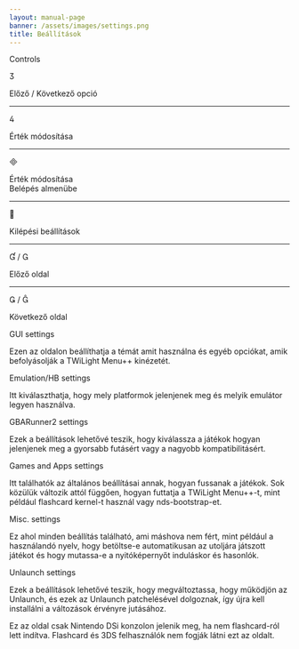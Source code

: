 ```yaml
---
layout: manual-page
banner: /assets/images/settings.png
title: Beállítások
---
```


<div id="conrols" class="section-title">Controls</div>
<div class="section-body">
    <div class="button-action-group">
        <p class="button-action button">&#xE07D;</p>
        <p class="button-action-text">Előző / Következő opció</p>
    </div>
    <hr>
    <div class="button-action-group">
        <p class="button-action button">&#xE07E;</p>
        <p class="button-action-text">Érték módosítása</p>
    </div>
    <hr>
    <div class="button-action-group">
        <p class="button-action button">&#xE000;</p>
        <p class="button-action-text">Érték módosítása<br>Belépés almenübe</p>
    </div>
    <hr>
    <div class="button-action-group">
        <p class="button-action button">&#xE001;</p>
        <p class="button-action-text">Kilépési beállítások</p>
    </div>
    <hr>
    <div class="button-action-group">
        <p class="button-action button">&#xE004; / &#xE002;</p>
        <p class="button-action-text">Előző oldal</p>
    </div>
    <hr>
    <div class="button-action-group">
        <p class="button-action button">&#xE003; / &#xE005;</p>
        <p class="button-action-text">Következő oldal</p>
    </div>
</div>

<div id="gui-settings" class="section-title">GUI settings</div>
<div class="section-body">
    <p>Ezen az oldalon beállíthatja a témát amit használna és egyéb opciókat, amik befolyásolják a TWiLight Menu++ kinézetét.</p>
</div>

<div id="emulation-hb-settings" class="section-title">Emulation/HB settings</div>
<div class="section-body">
    <p>Itt kiválaszthatja, hogy mely platformok jelenjenek meg és melyik emulátor legyen használva.</p>
</div>

<div id="gbarunner2-settings" class="section-title">GBARunner2 settings</div>
<div class="section-body">
    <p>Ezek a beállítások lehetővé teszik, hogy kiválassza a játékok hogyan jelenjenek meg a gyorsabb futásért vagy a nagyobb kompatibilitásért.</p>
</div>

<div id="games-and-apps-settings" class="section-title">Games and Apps settings</div>
<div class="section-body">
    <p>Itt találhatók az általános beállításai annak, hogyan fussanak a játékok. Sok közülük változik attól függően, hogyan futtatja a TWiLight Menu++-t, mint például flashcard kernel-t használ vagy nds-bootstrap-et.</p>
</div>

<div id="misc-settings" class="section-title">Misc. settings</div>
<div class="section-body">
    <p>Ez ahol minden beállítás található, ami máshova nem fért, mint például a használandó nyelv, hogy betöltse-e automatikusan az utoljára játszott játékot és hogy mutassa-e a nyitóképernyőt induláskor és hasonlók.</p>
</div>

<div id="unlaunch-settings" class="section-title">Unlaunch settings</div>
<div class="section-body">
    <p>Ezek a beállítások lehetővé teszik, hogy megváltoztassa, hogy működjön az Unlaunch, és ezek az Unlaunch patchelésével dolgoznak, így újra kell installálni a változások érvényre jutásához.</p>
    <p>Ez az oldal csak Nintendo DSi konzolon jelenik meg, ha nem flashcard-ról lett indítva. Flashcard és 3DS felhasználók nem fogják látni ezt az oldalt.</p>
</div>

